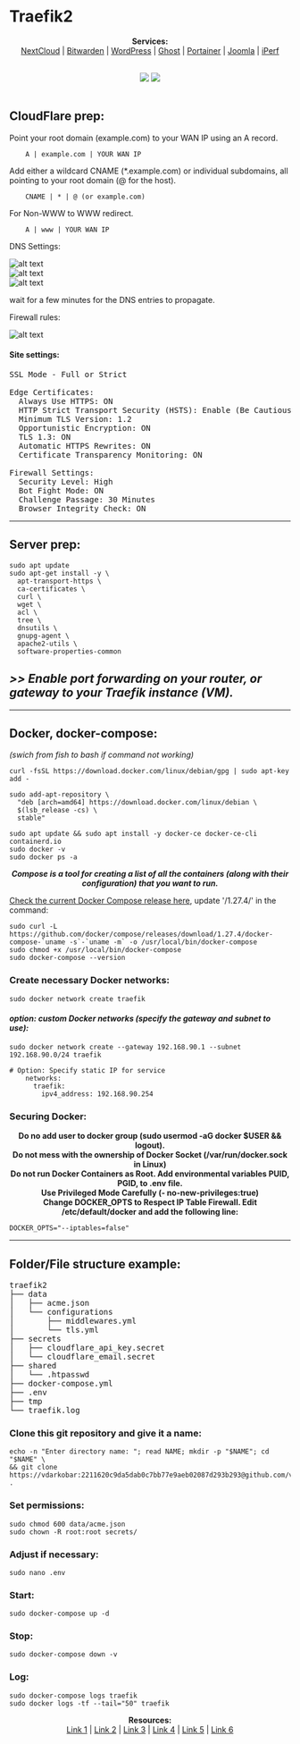 # Traefik2  

<p align="center">
  <b>Services:</b><br>
  <a href="https://github.com/vdarkobar/NextCloud">NextCloud</a> |
  <a href="https://github.com/vdarkobar/Bitwarden">Bitwarden</a> |
  <a href="https://github.com/vdarkobar/WordPress">WordPress</a> |
  <a href="https://github.com/vdarkobar/Ghost-blog">Ghost</a> |
  <a href="https://github.com/vdarkobar/Portainer">Portainer</a> |
  <a href="https://github.com/vdarkobar/Portainer">Joomla</a> |
  <a href="https://github.com/vdarkobar/Portainer">iPerf</a>  
  <br><br>
</p>
  
<p align="center">
  <img src="https://github.com/vdarkobar/misc/blob/main/reverse-proxy.png">
  <img src="https://github.com/vdarkobar/misc/blob/main/infrastructure.webp">
  <br><br>
</p>
  
## CloudFlare prep:  

Point your root domain (example.com) to your WAN IP using an A record.
```
    A | example.com | YOUR WAN IP
```
  
Add either a wildcard CNAME (*.example.com) or individual subdomains, all pointing to your root domain (@ for the host).  
```
    CNAME | * | @ (or example.com)
```

For Non-WWW to WWW redirect.  
```
    A | www | YOUR WAN IP
```

DNS Settings:  
  
![alt text](https://github.com/vdarkobar/misc/blob/main/cloudflare-dns-entries-740x226.webp "DNS Management for a domain")  
![alt text](https://github.com/vdarkobar/misc/blob/main/cloudflare-dns-records-for-traefik-2-740x290.webp "DNS Management for a domain")  
![alt text](https://github.com/vdarkobar/misc/blob/main/cloudflare-full-ssl-for-traefik-docker-setup.webp "DNS Management for a domain")  
   
wait for a few minutes for the DNS entries to propagate. 
  
Firewall rules:  
  
![alt text](https://github.com/vdarkobar/misc/blob/main/cloudflare-firewall-rules-740x335.webp "Firewall rules")  
  
#### Site settings:  

<pre>
SSL Mode - Full or Strict  

Edge Certificates:  
  Always Use HTTPS: ON  
  HTTP Strict Transport Security (HSTS): Enable (Be Cautious)  
  Minimum TLS Version: 1.2  
  Opportunistic Encryption: ON  
  TLS 1.3: ON  
  Automatic HTTPS Rewrites: ON  
  Certificate Transparency Monitoring: ON  

Firewall Settings:  
  Security Level: High  
  Bot Fight Mode: ON  
  Challenge Passage: 30 Minutes  
  Browser Integrity Check: ON  
</pre>

---

## Server prep:  

```
sudo apt update
sudo apt-get install -y \
  apt-transport-https \
  ca-certificates \
  curl \
  wget \
  acl \
  tree \
  dnsutils \
  gnupg-agent \
  apache2-utils \
  software-properties-common
  ```

## *>> Enable port forwarding on your router, or gateway to your Traefik instance (VM).*

--- 

## Docker, docker-compose:  
*(swich from fish to bash if command not working)*  

```
curl -fsSL https://download.docker.com/linux/debian/gpg | sudo apt-key add -
```
```
sudo add-apt-repository \
  "deb [arch=amd64] https://download.docker.com/linux/debian \
  $(lsb_release -cs) \
  stable"
```
```
sudo apt update && sudo apt install -y docker-ce docker-ce-cli containerd.io
sudo docker -v
sudo docker ps -a
```
  
<p align="center">
  <b><i> Compose is a tool for creating a list of all the containers (along with their configuration) that you want to run. </b></i>
</p>
  
[Check the current Docker Compose release here](https://github.com/docker/compose/releases), update '/1.27.4/' in the command:
```
sudo curl -L https://github.com/docker/compose/releases/download/1.27.4/docker-compose-`uname -s`-`uname -m` -o /usr/local/bin/docker-compose  
sudo chmod +x /usr/local/bin/docker-compose
sudo docker-compose --version
```
  
### Create necessary Docker networks:  
```
sudo docker network create traefik
```
#### *option: custom Docker networks (specify the gateway and subnet to use):*
```
sudo docker network create --gateway 192.168.90.1 --subnet 192.168.90.0/24 traefik  
```
```
# Option: Specify static IP for service
    networks:
      traefik:
        ipv4_address: 192.168.90.254
```

### Securing Docker:  

<p align="center">
<b>Do no add user to docker group (sudo usermod -aG docker $USER && logout).</b><br>
<b>Do not mess with the ownership of Docker Socket (/var/run/docker.sock in Linux)</b><br>
<b>Do not run Docker Containers as Root. Add environmental variables PUID, PGID, to .env file.</b><br>
<b>Use Privileged Mode Carefully (- no-new-privileges:true)</b><br>
<b>Change DOCKER_OPTS to Respect IP Table Firewall. Edit /etc/default/docker and add the following line:</b><br>
</p>

```
DOCKER_OPTS="--iptables=false"  
```

--- 

## Folder/File structure example:  

<pre>
traefik2
├── data
│   ├── acme.json
│   └── configurations
│       ├── middlewares.yml
│       └── tls.yml
├── secrets
│   ├── cloudflare_api_key.secret
│   └── cloudflare_email.secret
├── shared
│   └── .htpasswd
├── docker-compose.yml
├── .env
├── tmp
└── traefik.log
</pre>

### Clone this git repository and give it a name:
```
echo -n "Enter directory name: "; read NAME; mkdir -p "$NAME"; cd "$NAME" \
&& git clone https://vdarkobar:2211620c9da5dab0c7bb77e9aeb02087d293b293@github.com/vdarkobar/Traefik2.git .
```
<!-- This is commented out. 
...
-->
### Set permissions:
```
sudo chmod 600 data/acme.json
sudo chown -R root:root secrets/
```
### Adjust if necessary:
```
sudo nano .env
```
### Start:
```
sudo docker-compose up -d
```
### Stop:
```
sudo docker-compose down -v
```
### Log:
```
sudo docker-compose logs traefik
sudo docker logs -tf --tail="50" traefik
```
  
<p align="center">
  <b>Resources:</b><br>
  <a href="https://www.smarthomebeginner.com/traefik-2-docker-tutorial/">Link 1</a> |
  <a href="https://github.com/htpcBeginner/docker-traefik">Link 2</a> |
  <a href="https://github.com/CVJoint/traefik2">Link 3</a> |
  <a href="https://tech.aufomm.com/">Link 4</a> |
  <a href="https://goneuland.de/">Link 5</a> |
  <a href="https://github.com/adam-p/markdown-here/wiki/Markdown-Cheatsheet">Link 6</a>
  <br><br>
</p>

